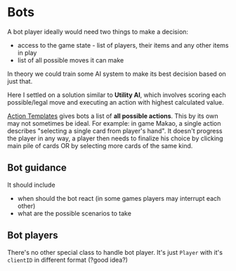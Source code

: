 # Bots

A bot player ideally would need two things to make a decision:

- access to the game state - list of players, their items and any other items in play
- list of all possible moves it can make

In theory we could train some AI system to make its best decision based on just that.

Here I settled on a solution similar to **Utility AI**, which involves scoring each possible/legal move and executing an action with highest calculated value.

[Action Templates](./actionTemplates.md) gives bots a list of **all possible actions**. This by its own may not sometimes be ideal. For example: in game Makao, a single action describes "selecting a single card from player's hand". It doesn't progress the player in any way, a player then needs to finalize his choice by clicking main pile of cards OR by selecting more cards of the same kind.

## Bot guidance

It should include

- when should the bot react (in some games players may interrupt each other)
- what are the possible scenarios to take

## Bot players

There's no other special class to handle bot player. It's just `Player` with it's `clientID` in different format (?good idea?)
